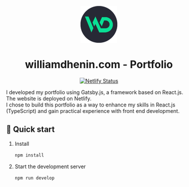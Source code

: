 <div align="center">
  <img alt="Logo" src="https://raw.githubusercontent.com/ninehd/portfolio-v1/a5fd4d1fa3374b45c6c460a5c1a920fa52428f5c/src/images/logo.png" width="100" />
</div>
<h1 align="center">
  williamdhenin.com - Portfolio
</h1>
<p align="center">
 <a href="https://app.netlify.com/sites/williamdhenin/deploys" target="_blank">
    <img src="https://api.netlify.com/api/v1/badges/cb634fe0-b4c0-433d-a88c-03309f1e1271/deploy-status" alt="Netlify Status" />
  </a>
</p>

I developed my portfolio using Gatsby.js, a framework based on React.js.
<br />The website is deployed on Netlify.
<br />I chose to build this portfolio as a way to enhance my skills in React.js (TypeScript) and gain practical
experience with front end development.

## 🚀 Quick start

1. Install

   ```sh
   npm install 
   ```

2. Start the development server

   ```sh
   npm run develop
   ```